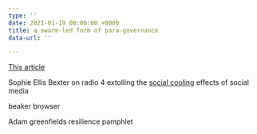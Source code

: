 ```yaml
---
type: ''
date: 2021-01-19 00:00:00 +0000
title: a swarm-led form of para-governance
data-url: ''

---
```

[This article](https://www.documentjournal.com/2021/01/the-internet-didnt-kill-counterculture-you-just-wont-find-it-on-instagram/)

Sophie Ellis Bexter on radio 4 extolling the [social cooling](https://www.socialcooling.com/) effects of social media

beaker browser

 Adam greenfields resilience pamphlet